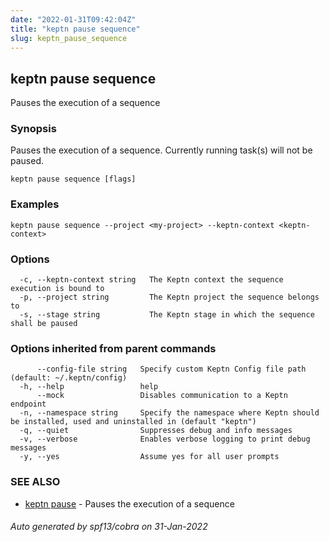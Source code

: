 ```yaml
---
date: "2022-01-31T09:42:04Z"
title: "keptn pause sequence"
slug: keptn_pause_sequence
---
```

## keptn pause sequence

Pauses the execution of a sequence

### Synopsis

Pauses the execution of a sequence. Currently running task(s) will not be paused.

```
keptn pause sequence [flags]
```

### Examples

```
keptn pause sequence --project <my-project> --keptn-context <keptn-context>
```

### Options

```
  -c, --keptn-context string   The Keptn context the sequence execution is bound to
  -p, --project string         The Keptn project the sequence belongs to
  -s, --stage string           The Keptn stage in which the sequence shall be paused
```

### Options inherited from parent commands

```
      --config-file string   Specify custom Keptn Config file path (default: ~/.keptn/config)
  -h, --help                 help
      --mock                 Disables communication to a Keptn endpoint
  -n, --namespace string     Specify the namespace where Keptn should be installed, used and uninstalled in (default "keptn")
  -q, --quiet                Suppresses debug and info messages
  -v, --verbose              Enables verbose logging to print debug messages
  -y, --yes                  Assume yes for all user prompts
```

### SEE ALSO

* [keptn pause](../keptn_pause/)	 - Pauses the execution of a sequence

###### Auto generated by spf13/cobra on 31-Jan-2022
